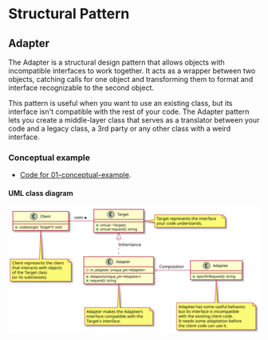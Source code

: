 # Structural Pattern

## Adapter

The Adapter is a structural design pattern that allows objects with incompatible interfaces to work together. It acts as a wrapper between two objects, catching calls for one object and transforming them to format and interface recognizable to the second object.

This pattern is useful when you want to use an existing class, but its interface isn't compatible with the rest of your code. The Adapter pattern lets you create a middle-layer class that serves as a translator between your code and a legacy class, a 3rd party or any other class with a weird interface.

### Conceptual example

* [Code for 01-conceptual-example](01-adapter/01-conceptual-example/).
  
#### UML class diagram

<div hidden>
    ```
    @startuml adapterDiagram

    class Client {
    +code(target: Target*): void
    }

    class Target {
    +virtual ~Target()
    +virtual request(): string
    }

    class Adaptee {
    +specificRequest(): string
    }

    class Adapter {
    -m_adaptee: unique_ptr<Adaptee>
    +Adapter(unique_ptr<Adaptee>)
    +request(): string
    }

    Client -r- Target : uses >
    Target <|.d. Adapter : Inheritance
    Adapter o-r- Adaptee : Composition

    note right of Target
    Target represents the interface 
    your code understands.
    end note

    note bottom of Adaptee
    Adaptee has some useful behavior, 
    but its interface is incompatible 
    with the existing client code. 
    It needs some adaptation before 
    the client code can use it.
    end note

    note bottom of Adapter
    Adapter makes the Adaptee's 
    interface compatible with the 
    Target's interface.
    end note

    note bottom of Client
    Client represents the client
    that interacts with objects
    of the Target class
    (or its subclasses).
    end note

    @enduml
    ```
</div>

![](image-diagrams/adapterDiagram.svg)


